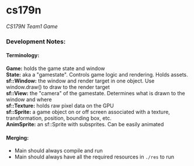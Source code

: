 # cs179n

*CS179N Team1 Game*

### Development Notes:

#### Terminology:

**Game:** holds the game state and window  
**State:** aka a "gamestate". Controls game logic and rendering. Holds assets.  
**sf::Window:** the window and render target in one object. Use window.draw() to draw to the render target  
**sf::View:** the "camera" of the gamestate. Determines what is drawn to the window and where  
**sf::Texture:** holds raw pixel data on the GPU  
**sf::Sprite:** a game object on or off screen associated with a texture, transformation, position, bounding box, etc.  
**AnimSprite:** an sf::Sprite with subsprites. Can be easily animated

#### Merging:

* Main should always compile and run
* Main should always have all the required resources in `./res` to run